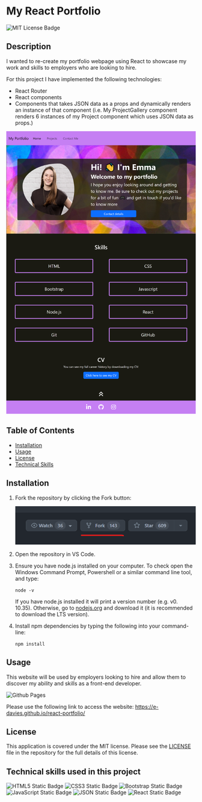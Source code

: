 # My React Portfolio
![MIT License Badge](https://img.shields.io/badge/License-MIT-blue)

## Description

I wanted to re-create my portfolio webpage using React to showcase my work and skills to employers who are looking to hire. 

For this project I have implemented the following technologies:
* React Router
* React components
* Components that takes JSON data as a props and dynamically renders an instance of that component (i.e. My ProjectGallery component renders 6 instances of my Project component which uses JSON data as props.)

![screenshot of portfolio](./portfolio/public/images/portfolio-screenshot.png) 

## Table of Contents 

* [Installation](#installation)
* [Usage](#usage)
* [License](#license)
* [Technical Skills](#technical-skills-used-in-this-project)

## Installation

1. Fork the repository by clicking the Fork button:

    ![Screenshot of the fork button in GitHub](./portfolio/public/images/fork-screenshot.png)

2. Open the repository in VS Code.

3. Ensure you have node.js installed on your computer. To check open the Windows Command Prompt, Powershell or a similar command line tool, and type:
    ``` 
    node -v
    ```
    If you have node.js installed it will print a version number (e.g. v0. 10.35). Otherwise, go to [nodejs.org](https://nodejs.org/en) and download it (it is recommended to download the LTS version).

4. Install npm dependencies by typing the following into your command-line:
    ```
    npm install
    ```

## Usage
This website will be used by employers looking to hire and allow them to discover my ability and skills as a front-end developer.

![Github Pages](https://img.shields.io/badge/github%20pages-121013?style=for-the-badge&logo=github&logoColor=white)


Please use the following link to access the website: https://e-davies.github.io/react-portfolio/

## License 

This application is covered under the MIT license. Please see the [LICENSE](./LICENSE) file in the repository for the full details of this license.


## Technical skills used in this project

![HTML5 Static Badge](https://img.shields.io/badge/HTML5-E34F26?style=for-the-badge&logo=html5&logoColor=white)
![CSS3 Static Badge](https://img.shields.io/badge/CSS3-1572B6?style=for-the-badge&logo=css3&logoColor=white)
![Bootstrap Static Badge](https://img.shields.io/badge/Bootstrap-563D7C?style=for-the-badge&logo=bootstrap&logoColor=white)
![JavaScript Static Badge](https://img.shields.io/badge/JavaScript-323330?style=for-the-badge&logo=javascript&logoColor=F7DF1E)
![JSON Static Badge](https://img.shields.io/badge/JSON-FAF0E6?style=for-the-badge&logo=json&logoColor=2A2A2A)
![React Static Badge](https://img.shields.io/badge/React-292929?style=for-the-badge&logo=react&logoColor=66DBFB)

